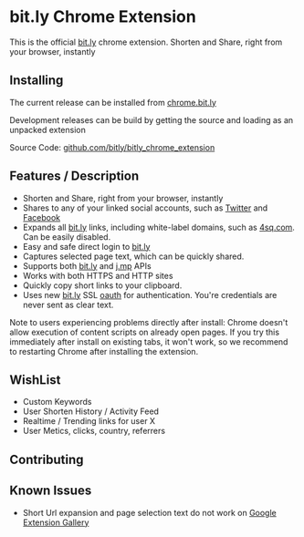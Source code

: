 bit.ly Chrome Extension
==========

This is the official [bit.ly](http://bit.ly/) chrome extension. Shorten and Share, right from your browser, instantly

Installing
-----

The current release can be installed from [chrome.bit.ly](http://chrome.bit.ly/)

Development releases can be build by getting the source and loading as an unpacked extension

Source Code: [github.com/bitly/bitly_chrome_extension](http://github.com/bitly/bitly_chrome_extension)


Features / Description
-----
- Shorten and Share, right from your browser, instantly
- Shares to any of your linked social accounts, such as [Twitter](http://twitter.com) and [Facebook](http://facebook.com/)
- Expands all [bit.ly](http://bit.ly/) links, including white-label domains, such as [4sq.com](http://4sq.com/). Can be easily disabled.
- Easy and safe direct login to [bit.ly](http://bit.ly/)
- Captures selected page text, which can be quickly shared.
- Supports both [bit.ly](http://bit.ly/) and [j.mp](http://j.mp/) APIs
- Works with both HTTPS and HTTP sites
- Quickly copy short links to your clipboard.
- Uses new [bit.ly](http://bit.ly/) SSL [oauth](http://oauth.net/) for authentication. You're credentials are never sent as clear text.


Note to users experiencing problems directly after install: Chrome doesn't allow execution of content scripts on already open pages. If you try this immediately after install on existing tabs, it won't work, so we recommend to restarting Chrome after installing the extension.

WishList
-----

* Custom Keywords
* User Shorten History / Activity Feed
* Realtime / Trending links for user X
* User Metics, clicks, country, referrers


Contributing
-----



Known Issues
-----
- Short Url expansion and page selection text do not work on [Google Extension Gallery](https://chrome.google.com/extensions/)
